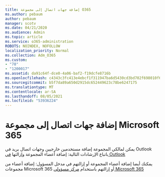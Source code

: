 ```yaml
---
title: إضافة جهات اتصال إلى مجموعة O365
ms.author: pebaum
author: pebaum
manager: scotv
ms.date: 04/21/2020
ms.audience: Admin
ms.topic: article
ms.service: o365-administration
ROBOTS: NOINDEX, NOFOLLOW
localization_priority: Normal
ms.collection: Adm_O365
ms.custom:
- "78"
- "1200017"
ms.assetid: da91c64f-dce0-4a06-baf2-f19dcfe8716b
ms.openlocfilehash: c4343c3fc413e4ebcf1f311947ba6d5430cd3bd702f698010f6ba20a0ff71280
ms.sourcegitcommit: b5f7da89a650d2915dc652449623c78be6247175
ms.translationtype: MT
ms.contentlocale: ar-SA
ms.lasthandoff: 08/05/2021
ms.locfileid: "53936224"
---
```

# <a name="add-contacts-to-a-microsoft-365-group"></a>إضافة جهات اتصال إلى مجموعة Microsoft 365

يمكن لمالكي المجموعة إضافة مستخدمين خارجيين وجهات اتصال بريد في Outlook باتباع الإرشادات التالية: إضافة أعضاء المجموعة وإزالتها [في Outlook](https://support.office.com/article/3b650f4a-5c9b-4f94-a1bb-0cca4b1091de?wt.mc_id=add_contacts_group.aspx)
  
يمكنك أيضا إضافة أعضاء المجموعة أو إزالتهم في مدخل المسؤول: إضافة أعضاء من مجموعات Microsoft 365 أو إزالتهم باستخدام [مركز مسؤولي Microsoft 365](/microsoft-365/admin/create-groups/add-or-remove-members-from-groups)
